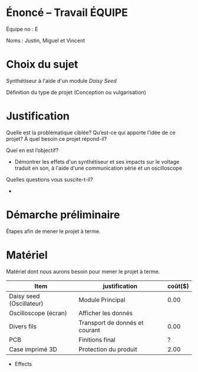 # Énoncé – Travail ÉQUIPE
Équipe no : E  

Noms : Justin, Miguel et Vincent

# Choix du sujet
Synthétiseur à l'aide d'un module *Daisy Seed*

Définition du type de projet (Conception ou vulgarisation)

# Justification

Quelle est la problématique ciblée? Qu’est-ce qui apporte l’idée de ce projet? À quel besoin ce projet répond-il?


Quel en est l’objectif?
- Démontrer les effets d'un synthétiseur et ses impacts sur le voltage traduit en son, à l'aide d'une communication série et un oscilloscope

Quelles questions vous suscite-t-il?

- 

# Démarche préliminaire
Étapes afin de mener le projet à terme.
<!-- Chaque étape doit inclure une évaluation de temps approximatif avec justification. -->


# Matériel
Matériel dont nous aurons besoin pour mener le projet à terme.

| Item | justification | coût($) | 
|------|---------------|------|
| Daisy seed (Oscillateur) | Module Principal | 0.00 |
| Oscilloscope (écran)| Afficher les donnés | |
| Divers fils | Transport de donnés et courant| 0.00 |
| PCB | Finitions final | ? |
| Case imprimé 3D | Protection du produit | 2.00 |

- Effects
